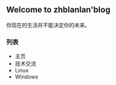 <h2> Welcome to zhblanlan'blog</h2>

你现在的生活并不能决定你的未来。


<h3>列表</h3>
<ul>
   <li>主页</li>
   <li>技术交流</li>
   <li>Linux</li>
   <li>Windows</li>
</ul>













